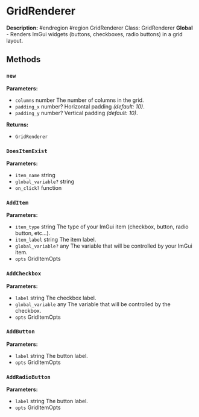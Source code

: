 # GridRenderer

**Description:** #endregion
#region GridRenderer
Class: GridRenderer
**Global** - Renders ImGui widgets (buttons, checkboxes, radio buttons) in a grid layout.

## Methods

### `new`

**Parameters:**
- `columns` number The number of columns in the grid.
- `padding_x` number? Horizontal padding *(default: 10)*.
- `padding_y` number? Vertical padding *(default: 10)*.

**Returns:**
- `GridRenderer` 

### `DoesItemExist`

**Parameters:**
- `item_name` string
- `global_variable?` string
- `on_click?` function

### `AddItem`

**Parameters:**
- `item_type` string The type of your ImGui item (checkbox, button, radio button, etc...).
- `item_label` string The item label.
- `global_variable?` any The variable that will be controlled by your ImGui item.
- `opts` GridItemOpts

### `AddCheckbox`

**Parameters:**
- `label` string The checkbox label.
- `global_variable` any The variable that will be controlled by the checkbox.
- `opts` GridItemOpts

### `AddButton`

**Parameters:**
- `label` string The button label.
- `opts` GridItemOpts

### `AddRadioButton`

**Parameters:**
- `label` string The button label.
- `opts` GridItemOpts

